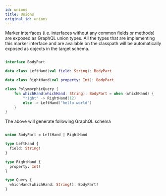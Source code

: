 ```yaml
---
id: unions
title: Unions
original_id: unions
---
```

Marker interfaces (i.e. interfaces without any common fields or methods) are exposed as GraphQL union types. All the
types that are implementing this marker interface and are available on the classpath will be automatically exposed as
objects in the target schema.

```kotlin

interface BodyPart

data class LeftHand(val field: String): BodyPart

data class RightHand(val property: Int): BodyPart

class PolymorphicQuery {
    fun whichHand(whichHand: String): BodyPart = when (whichHand) {
        "right" -> RightHand(12)
        else -> LeftHand("hello world")
    }
}

```

The above will generate following GraphQL schema

```graphql

union BodyPart = LeftHand | RightHand

type LeftHand {
  field: String!
}

type RightHand {
  property: Int!
}

type Query {
  whichHand(whichHand: String!): BodyPart!
}

```
